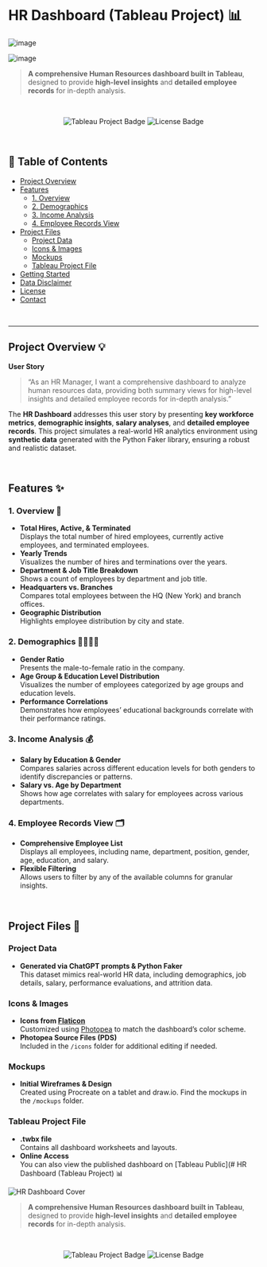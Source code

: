 # HR Dashboard (Tableau Project) :bar_chart:

![image](https://github.com/user-attachments/assets/5a6f778b-5ebe-4cf8-86ab-1fc2b96b91f3)

![image](https://github.com/user-attachments/assets/7c634e0d-d3c8-40c1-b67b-4c221fcb6605)



> **A comprehensive Human Resources dashboard built in Tableau**, designed to provide **high-level insights** and **detailed employee records** for in-depth analysis.

<br/>

<p align="center">
  <img src="https://img.shields.io/badge/Tableau%20Project-Dashboard-blue?style=flat-square" alt="Tableau Project Badge"/>
  <img src="https://img.shields.io/badge/License-MIT-green?style=flat-square" alt="License Badge"/>
</p>

<br/>

## :bookmark_tabs: Table of Contents
- [Project Overview](#project-overview)
- [Features](#features)
  - [1. Overview](#1-overview)
  - [2. Demographics](#2-demographics)
  - [3. Income Analysis](#3-income-analysis)
  - [4. Employee Records View](#4-employee-records-view)
- [Project Files](#project-files)
  - [Project Data](#project-data)
  - [Icons & Images](#icons--images)
  - [Mockups](#mockups)
  - [Tableau Project File](#tableau-project-file)
- [Getting Started](#getting-started)
- [Data Disclaimer](#data-disclaimer)
- [License](#license)
- [Contact](#contact)

<br/>

---

## Project Overview :bulb:

**User Story**  
> “As an HR Manager, I want a comprehensive dashboard to analyze human resources data, providing both summary views for high-level insights and detailed employee records for in-depth analysis.”

The **HR Dashboard** addresses this user story by presenting **key workforce metrics**, **demographic insights**, **salary analyses**, and **detailed employee records**. This project simulates a real-world HR analytics environment using **synthetic data** generated with the Python Faker library, ensuring a robust and realistic dataset.

<br/>

## Features :sparkles:

### 1. Overview :eyes:
- **Total Hires, Active, & Terminated**  
  Displays the total number of hired employees, currently active employees, and terminated employees.
- **Yearly Trends**  
  Visualizes the number of hires and terminations over the years.
- **Department & Job Title Breakdown**  
  Shows a count of employees by department and job title.
- **Headquarters vs. Branches**  
  Compares total employees between the HQ (New York) and branch offices.
- **Geographic Distribution**  
  Highlights employee distribution by city and state.



### 2. Demographics :family_man_woman_girl_boy:
- **Gender Ratio**  
  Presents the male-to-female ratio in the company.
- **Age Group & Education Level Distribution**  
  Visualizes the number of employees categorized by age groups and education levels.
- **Performance Correlations**  
  Demonstrates how employees’ educational backgrounds correlate with their performance ratings.



### 3. Income Analysis :moneybag:
- **Salary by Education & Gender**  
  Compares salaries across different education levels for both genders to identify discrepancies or patterns.
- **Salary vs. Age by Department**  
  Shows how age correlates with salary for employees across various departments.


### 4. Employee Records View :card_index_dividers:
- **Comprehensive Employee List**  
  Displays all employees, including name, department, position, gender, age, education, and salary.
- **Flexible Filtering**  
  Allows users to filter by any of the available columns for granular insights.


<br/>

## Project Files :open_file_folder:

### Project Data
- **Generated via ChatGPT prompts & Python Faker**  
  This dataset mimics real-world HR data, including demographics, job details, salary, performance evaluations, and attrition data.

### Icons & Images
- **Icons from [Flaticon](https://www.flaticon.com/)**  
  Customized using [Photopea](https://www.photopea.com/) to match the dashboard’s color scheme.
- **Photopea Source Files (PDS)**  
  Included in the `/icons` folder for additional editing if needed.

### Mockups
- **Initial Wireframes & Design**  
  Created using Procreate on a tablet and draw.io. Find the mockups in the `/mockups` folder.

### Tableau Project File
- **.twbx file**  
  Contains all dashboard worksheets and layouts.  
- **Online Access**  
  You can also view the published dashboard on [Tableau Public](# HR Dashboard (Tableau Project) :bar_chart:

![HR Dashboard Cover](./mockups/DashboardCover.jpg)

> **A comprehensive Human Resources dashboard built in Tableau**, designed to provide **high-level insights** and **detailed employee records** for in-depth analysis.

<br/>

<p align="center">
  <img src="https://img.shields.io/badge/Tableau%20Project-Dashboard-blue?style=flat-square" alt="Tableau Project Badge"/>
  <img src="https://img.shields.io/badge/License-MIT-green?style=flat-square" alt="License Badge"/>
</p>



